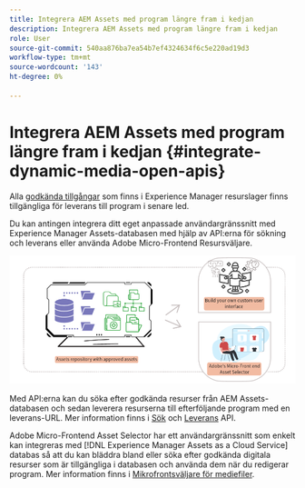 ```yaml
---
title: Integrera AEM Assets med program längre fram i kedjan
description: Integrera AEM Assets med program längre fram i kedjan
role: User
source-git-commit: 540aa876ba7ea54b7ef4324634f6c5e220ad19d3
workflow-type: tm+mt
source-wordcount: '143'
ht-degree: 0%

---
```


# Integrera AEM Assets med program längre fram i kedjan {#integrate-dynamic-media-open-apis}

Alla [godkända tillgångar](approve-assets.md) som finns i Experience Manager resurslager finns tillgängliga för leverans till program i senare led.

Du kan antingen integrera ditt eget anpassade användargränssnitt med Experience Manager Assets-databasen med hjälp av API:erna för sökning och leverans eller använda Adobe Micro-Frontend Resursväljare.

![Integrering med AEM Assets](assets/asset-selector-integration.png)

Med API:erna kan du söka efter godkända resurser från AEM Assets-databasen och sedan leverera resurserna till efterföljande program med en leverans-URL. Mer information finns i [Sök](/help/assets/search-assets-api.md) och [Leverans](/help/assets/deliver-assets-apis.md) API.

Adobe Micro-Frontend Asset Selector har ett användargränssnitt som enkelt kan integreras med [!DNL Experience Manager Assets as a Cloud Service] databas så att du kan bläddra bland eller söka efter godkända digitala resurser som är tillgängliga i databasen och använda dem när du redigerar program. Mer information finns i [Mikrofrontsväljare för mediefiler](/help/assets/asset-selector.md).

